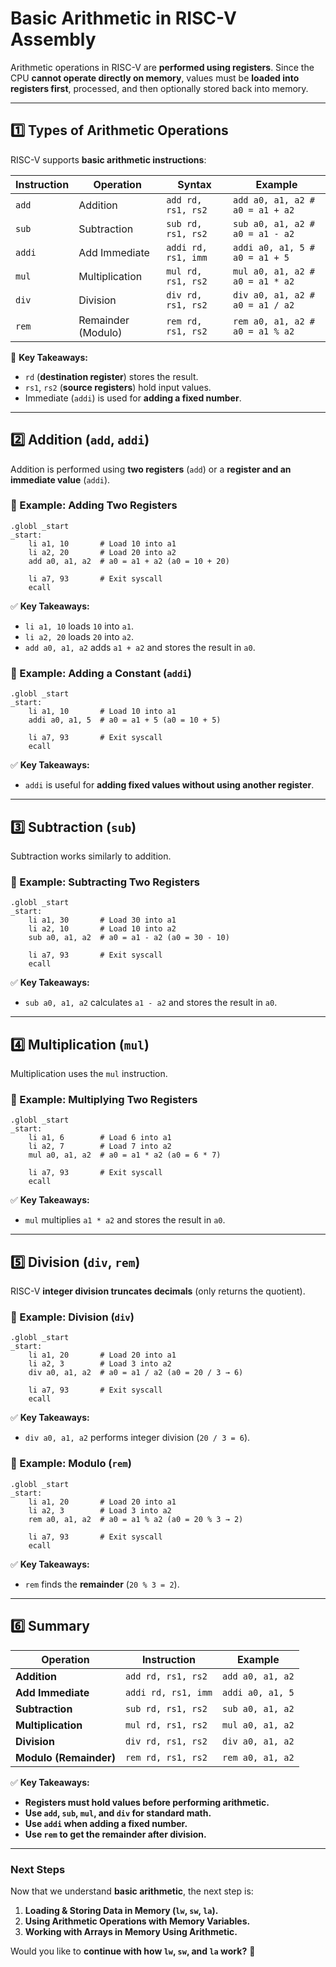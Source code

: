 # **Basic Arithmetic in RISC-V Assembly**

Arithmetic operations in RISC-V are **performed using registers**. Since the CPU **cannot operate directly on memory**, values must be **loaded into registers first**, processed, and then optionally stored back into memory.

---

## **1️⃣ Types of Arithmetic Operations**

RISC-V supports **basic arithmetic instructions**:

|**Instruction**|**Operation**|**Syntax**|**Example**|
|---|---|---|---|
|`add`|Addition|`add rd, rs1, rs2`|`add a0, a1, a2 # a0 = a1 + a2`|
|`sub`|Subtraction|`sub rd, rs1, rs2`|`sub a0, a1, a2 # a0 = a1 - a2`|
|`addi`|Add Immediate|`addi rd, rs1, imm`|`addi a0, a1, 5 # a0 = a1 + 5`|
|`mul`|Multiplication|`mul rd, rs1, rs2`|`mul a0, a1, a2 # a0 = a1 * a2`|
|`div`|Division|`div rd, rs1, rs2`|`div a0, a1, a2 # a0 = a1 / a2`|
|`rem`|Remainder (Modulo)|`rem rd, rs1, rs2`|`rem a0, a1, a2 # a0 = a1 % a2`|

📌 **Key Takeaways:**

- `rd` (**destination register**) stores the result.
- `rs1`, `rs2` (**source registers**) hold input values.
- Immediate (`addi`) is used for **adding a fixed number**.

---

## **2️⃣ Addition (`add`, `addi`)**

Addition is performed using **two registers** (`add`) or a **register and an immediate value** (`addi`).

### **🔹 Example: Adding Two Registers**

```assembly
.globl _start
_start:
    li a1, 10       # Load 10 into a1
    li a2, 20       # Load 20 into a2
    add a0, a1, a2  # a0 = a1 + a2 (a0 = 10 + 20)
    
    li a7, 93       # Exit syscall
    ecall
```

✅ **Key Takeaways:**

- `li a1, 10` loads `10` into `a1`.
- `li a2, 20` loads `20` into `a2`.
- `add a0, a1, a2` adds `a1 + a2` and stores the result in `a0`.

### **🔹 Example: Adding a Constant (`addi`)**

```assembly
.globl _start
_start:
    li a1, 10       # Load 10 into a1
    addi a0, a1, 5  # a0 = a1 + 5 (a0 = 10 + 5)
    
    li a7, 93       # Exit syscall
    ecall
```

✅ **Key Takeaways:**

- `addi` is useful for **adding fixed values without using another register**.

---

## **3️⃣ Subtraction (`sub`)**

Subtraction works similarly to addition.

### **🔹 Example: Subtracting Two Registers**

```assembly
.globl _start
_start:
    li a1, 30       # Load 30 into a1
    li a2, 10       # Load 10 into a2
    sub a0, a1, a2  # a0 = a1 - a2 (a0 = 30 - 10)
    
    li a7, 93       # Exit syscall
    ecall
```

✅ **Key Takeaways:**

- `sub a0, a1, a2` calculates `a1 - a2` and stores the result in `a0`.

---

## **4️⃣ Multiplication (`mul`)**

Multiplication uses the `mul` instruction.

### **🔹 Example: Multiplying Two Registers**

```assembly
.globl _start
_start:
    li a1, 6        # Load 6 into a1
    li a2, 7        # Load 7 into a2
    mul a0, a1, a2  # a0 = a1 * a2 (a0 = 6 * 7)
    
    li a7, 93       # Exit syscall
    ecall
```

✅ **Key Takeaways:**

- `mul` multiplies `a1 * a2` and stores the result in `a0`.

---

## **5️⃣ Division (`div`, `rem`)**

RISC-V **integer division truncates decimals** (only returns the quotient).

### **🔹 Example: Division (`div`)**

```assembly
.globl _start
_start:
    li a1, 20       # Load 20 into a1
    li a2, 3        # Load 3 into a2
    div a0, a1, a2  # a0 = a1 / a2 (a0 = 20 / 3 → 6)
    
    li a7, 93       # Exit syscall
    ecall
```

✅ **Key Takeaways:**

- `div a0, a1, a2` performs integer division (`20 / 3 = 6`).

### **🔹 Example: Modulo (`rem`)**

```assembly
.globl _start
_start:
    li a1, 20       # Load 20 into a1
    li a2, 3        # Load 3 into a2
    rem a0, a1, a2  # a0 = a1 % a2 (a0 = 20 % 3 → 2)
    
    li a7, 93       # Exit syscall
    ecall
```

✅ **Key Takeaways:**

- `rem` finds the **remainder** (`20 % 3 = 2`).

---

## **6️⃣ Summary**

|**Operation**|**Instruction**|**Example**|
|---|---|---|
|**Addition**|`add rd, rs1, rs2`|`add a0, a1, a2`|
|**Add Immediate**|`addi rd, rs1, imm`|`addi a0, a1, 5`|
|**Subtraction**|`sub rd, rs1, rs2`|`sub a0, a1, a2`|
|**Multiplication**|`mul rd, rs1, rs2`|`mul a0, a1, a2`|
|**Division**|`div rd, rs1, rs2`|`div a0, a1, a2`|
|**Modulo (Remainder)**|`rem rd, rs1, rs2`|`rem a0, a1, a2`|

✅ **Key Takeaways:**

- **Registers must hold values before performing arithmetic.**
- **Use `add`, `sub`, `mul`, and `div` for standard math.**
- **Use `addi` when adding a fixed number.**
- **Use `rem` to get the remainder after division.**

---

### **Next Steps**

Now that we understand **basic arithmetic**, the next step is:

1. **Loading & Storing Data in Memory (`lw`, `sw`, `la`).**
2. **Using Arithmetic Operations with Memory Variables.**
3. **Working with Arrays in Memory Using Arithmetic.**

Would you like to **continue with how `lw`, `sw`, and `la` work?** 🚀